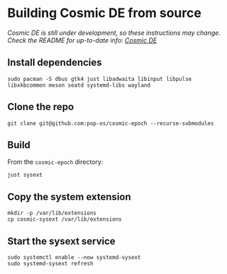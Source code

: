 # Building Cosmic DE from source
_Cosmic DE is still under development, so these instructions may change._
_Check the README for up-to-date info: [Cosmic DE]_

## Install dependencies
```
sudo pacman -S dbus gtk4 just libadwaita libinput libpulse libxkbcommon meson seatd systemd-libs wayland
```

## Clone the repo
```
git clone git@github.com:pop-os/cosmic-epoch --recurse-submodules
```

## Build
From the `cosmic-epoch` directory:
```
just sysext
```

## Copy the system extension
```
mkdir -p /var/lib/extensions
cp cosmic-sysext /var/lib/extensions
```

## Start the sysext service
```
sudo systemctl enable --now systemd-sysext
sudo systemd-sysext refresh
```

[Cosmic DE]: https://github.com/pop-os/cosmic-epoch
